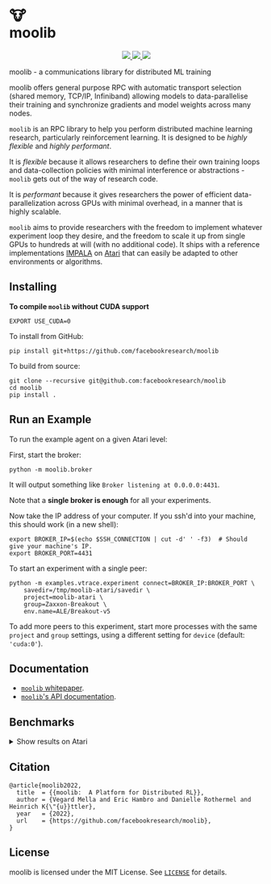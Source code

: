 # &#x1F42E; <br /> moolib

<p align="center">
<a href="https://github.com/facebookresearch/moolib/actions/workflows/run_python_tests.yml">
  <img src="https://github.com/facebookresearch/moolib/actions/workflows/run_python_tests.yml/badge.svg?branch=main" />
</a>
<a href="https://github.com/facebookresearch/moolib/actions/workflows/black_flake8.yml">
  <img src="https://github.com/facebookresearch/moolib/actions/workflows/black_flake8.yml/badge.svg?branch=main" />
</a>
<a href="https://github.com/facebookresearch/moolib/actions/workflows/clang-format.yml">
  <img src="https://github.com/facebookresearch/moolib/actions/workflows/clang-format.yml/badge.svg?branch=main" />
</a>
</p>

moolib - a communications library for distributed ML training

moolib offers general purpose RPC with automatic transport
selection (shared memory, TCP/IP, Infiniband) allowing models to
data-parallelise their training and synchronize gradients
and model weights across many nodes.

`moolib` is an RPC library to help you perform distributed machine
learning research, particularly reinforcement learning. It is designed
to be *highly flexible* and *highly performant*.

It is *flexible* because it allows researchers to define their own
training loops and data-collection policies with minimal interference
or abstractions - `moolib` gets out of the way of research code.

It is *performant* because it gives researchers the power of efficient
data-parallelization across GPUs with minimal overhead, in a manner
that is highly scalable.

`moolib` aims to provide researchers with the freedom to implement
whatever experiment loop they desire, and the freedom to scale it up
from single GPUs to hundreds at will (with no additional code). It
ships with a reference implementations
[IMPALA](examples/vtrace/experiment.py) on
[Atari](examples/atari/environment.py) that can easily be adapted to
other environments or algorithms.


## Installing

**To compile `moolib` without CUDA support**

    EXPORT USE_CUDA=0

To install from GitHub:

    pip install git+https://github.com/facebookresearch/moolib

To build from source:

    git clone --recursive git@github.com:facebookresearch/moolib
    cd moolib
    pip install .


## Run an Example

To run the example agent on a given Atari level:

First, start the broker:

    python -m moolib.broker

It will output something like `Broker listening at 0.0.0.0:4431`.

Note that a **single broker is enough** for all your experiments.

Now take the IP address of your computer. If you ssh'd into your
machine, this should work (in a new shell):

```
export BROKER_IP=$(echo $SSH_CONNECTION | cut -d' ' -f3)  # Should give your machine's IP.
export BROKER_PORT=4431
```

To start an experiment with a single peer:

    python -m examples.vtrace.experiment connect=BROKER_IP:BROKER_PORT \
        savedir=/tmp/moolib-atari/savedir \
        project=moolib-atari \
        group=Zaxxon-Breakout \
        env.name=ALE/Breakout-v5

To add more peers to this experiment, start more processes with the
same `project` and `group` settings, using a different setting for
`device` (default: `'cuda:0'`).


## Documentation

  * [`moolib` whitepaper](https://research.facebook.com/publications/moolib-a-platform-for-distributed-rl/).
  * [`moolib`'s API documentation](https://facebookresearch.github.io/moolib/).


## Benchmarks

<details><summary>Show results on Atari</summary>

![atari_1](./docs/atari_1.png)
![atari_2](./docs/atari_2.png)
</details>


## Citation

```
@article{moolib2022,
  title  = {{moolib:  A Platform for Distributed RL}},
  author = {Vegard Mella and Eric Hambro and Danielle Rothermel and Heinrich K{\"{u}}ttler},
  year   = {2022},
  url    = {https://github.com/facebookresearch/moolib},
}
```


## License

moolib is licensed under the MIT License. See [`LICENSE`](LICENSE) for details.
